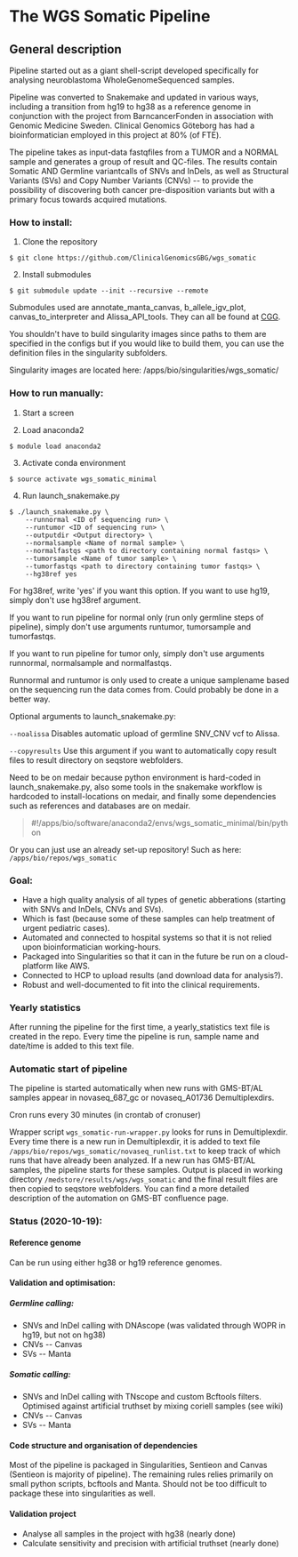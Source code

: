 # The WGS Somatic Pipeline


## General description

 Pipeline started out as a giant shell-script developed specifically for analysing neuroblastoma WholeGenomeSequenced samples.

 Pipeline was converted to Snakemake and updated in various ways, including a transition from hg19 to hg38 as a reference genome in conjunction with the project from BarncancerFonden in association with Genomic Medicine Sweden. Clinical Genomics Göteborg has had a bioinformatician employed in this project at 80% (of FTE).

 The pipeline takes as input-data fastqfiles from a TUMOR and a NORMAL sample and generates a group of result and QC-files. The results contain Somatic AND Germline variantcalls of SNVs and InDels, as well as Structural Variants (SVs) and Copy Number Variants (CNVs) -- to provide the possibility of discovering both cancer pre-disposition variants but with a primary focus towards acquired mutations.

### How to install:

1. Clone the repository

`$ git clone https://github.com/ClinicalGenomicsGBG/wgs_somatic`

2. Install submodules

`$ git submodule update --init --recursive --remote`

Submodules used are annotate\_manta\_canvas, b\_allele\_igv\_plot, canvas\_to\_interpreter and Alissa\_API\_tools. They can all be found at [CGG](https://github.com/ClinicalGenomicsGBG).



You shouldn't have to build singularity images since paths to them are specified in the configs but if you would like to build them, you can use the definition files in the singularity subfolders.

Singularity images are located here: /apps/bio/singularities/wgs\_somatic/



### How to run manually:

1. Start a screen

2. Load anaconda2

`$ module load anaconda2`

3. Activate conda environment

`$ source activate wgs_somatic_minimal`

4. Run launch\_snakemake.py


```
$ ./launch_snakemake.py \
    --runnormal <ID of sequencing run> \
    --runtumor <ID of sequencing run> \
    --outputdir <Output directory> \
    --normalsample <Name of normal sample> \
    --normalfastqs <path to directory containing normal fastqs> \
    --tumorsample <Name of tumor sample> \
    --tumorfastqs <path to directory containing tumor fastqs> \
    --hg38ref yes
```

For hg38ref, write 'yes' if you want this option. If you want to use hg19, simply don't use hg38ref argument.


If you want to run pipeline for normal only (run only germline steps of pipeline), simply don't use arguments runtumor, tumorsample and tumorfastqs.


If you want to run pipeline for tumor only, simply don't use arguments runnormal, normalsample and normalfastqs.


Runnormal and runtumor is only used to create a unique samplename based on the sequencing run the data comes from. Could probably be done in a better way.


Optional arguments to launch_snakemake.py:

```--noalissa``` Disables automatic upload of germline SNV_CNV vcf to Alissa. 

```--copyresults``` Use this argument if you want to automatically copy result files to result directory on seqstore webfolders.



Need to be on medair because python environment is hard-coded in launch_snakemake.py, also some tools in the snakemake workflow is hardcoded to install-locations on medair, and finally some dependencies such as references and databases are on medair.

 > \#!/apps/bio/software/anaconda2/envs/wgs_somatic_minimal/bin/python


 Or you can just use an already set-up repository! Such as here:
 `/apps/bio/repos/wgs_somatic`


 ### Goal:


 * Have a high quality analysis of all types of genetic abberations (starting with SNVs and InDels, CNVs and SVs).
 * Which is fast (because some of these samples can help treatment of urgent pediatric cases).
 * Automated and connected to hospital systems so that it is not relied upon bioinformatician working-hours.
 * Packaged into Singularities so that it can in the future be run on a cloud-platform like AWS.
 * Connected to HCP to upload results (and download data for analysis?).
 * Robust and well-documented to fit into the clinical requirements.


 ### Yearly statistics

After running the pipeline for the first time, a yearly\_statistics text file is created in the repo. Every time the pipeline is run, sample name and date/time is added to this text file.


 ### Automatic start of pipeline

The pipeline is started automatically when new runs with GMS-BT/AL samples appear in novaseq_687_gc or novaseq_A01736 Demultiplexdirs.

Cron runs every 30 minutes (in crontab of cronuser)

Wrapper script ```wgs_somatic-run-wrapper.py``` looks for runs in Demultiplexdir. Every time there is a new run in Demultiplexdir, it is added to text file ```/apps/bio/repos/wgs_somatic/novaseq_runlist.txt``` to keep track of which runs that have already been analyzed. If a new run has GMS-BT/AL samples, the pipeline starts for these samples. Output is placed in working directory ```/medstore/results/wgs/wgs_somatic``` and the final result files are then copied to seqstore webfolders. You can find a more detailed description of the automation on GMS-BT confluence page.


 ### Status (2020-10-19):

 #### Reference genome

Can be run using either hg38 or hg19 reference genomes.

 #### Validation and optimisation:

 ##### Germline calling:
 * SNVs and InDel calling with DNAscope (was validated through WOPR in hg19, but not on hg38)
 * CNVs -- Canvas
 * SVs -- Manta


 ##### Somatic calling:
 * SNVs and InDel calling with TNscope and custom Bcftools filters. Optimised against artificial truthset by mixing coriell samples (see wiki)
 * CNVs -- Canvas
 * SVs -- Manta

 #### Code structure and organisation of dependencies

 Most of the pipeline is packaged in Singularities, Sentieon and Canvas (Sentieon is majority of pipeline).
 The remaining rules relies primarily on small python scripts, bcftools and Manta. Should not be too difficult to package these into singularities as well.

 #### Validation project 

 * Analyse all samples in the project with hg38 (nearly done)
 * Calculate sensitivity and precision with artificial truthset (nearly done)


